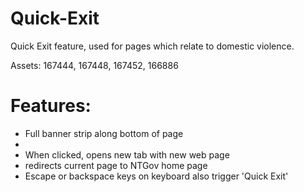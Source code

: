 # Quick-Exit
 Quick Exit feature, used for pages which relate to domestic violence. <br>
 
 Assets: 167444, 167448, 167452, 166886 <br>
 
# Features: <br>
<ul>
 <li>Full banner strip along bottom of page<li>
 <li>When clicked, opens new tab with new web page</li>
 <li>redirects current page to NTGov home page</li>
 <li>Escape or backspace keys on keyboard also trigger 'Quick Exit'</li>
